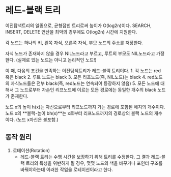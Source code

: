 # 레드-블랙 트리

이진탐색트리의 일종으로, 균형잡힌 트리로써 높이가 O\(log2n\)이다. SEARCH, INSERT, DELETE 연산을 최악의 경우에도 O\(log2n\) 시간에 지원한다.

각 노드는 하나의 키, 왼쪽 자식, 오른쪽 자식, 부모 노드의 주소를 저장한다.

자식 노드가 존재하지 않을 경우 NIL노드라고 부르고, 루트의 부모도 NIL노드라고 가정한다. \(실제로 있는 노드는 아니고 논리적인 노드!\)

이 때, 다음의 조건을 만족하는 이진탐색트리가 레드-블랙 트리이다. 1. 각 노드는 red 혹은 black 2. 루트 노드는 black 3. 모든 리프노드\(즉, NIL노드\)는 black 4. red노드의 자식노드들은 전부 black\(즉, red노드는 연속되어 등장하지 않음\) 5. 모든 노드에 대해서 그 노드로부터 자손인 리프노드에 이르는 모든 경로에는 동일한 개수의 black 노드가 존재한다.

노드 x의 높이 h\(x\)는 자신으로부터 리프노드까지 가는 경로에 포함된 에지의 개수이다. 노드 x의 **블랙-높이 bh\(x\)**는 x로부터 리프노드까지의 경로상의 블랙 노드의 개수이다. \(노드 x자신은 불포함.\)

## 동작 원리

1. 로테이션\(Rotation\)
   * 레드-블랙 트리는 수행 시간을 보장하기 위해 트리를 수정한다. 그 결과 레드-블랙 트리의 특성을 위반하게 될 경우, 몇몇 노드의 색을 바꾸거나 포인터 구조를 바꿔야하는데 이러한 작업을 로테이션이라고 한다.

